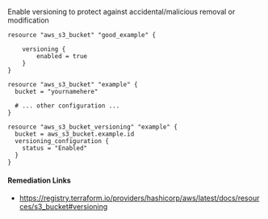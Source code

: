 
Enable versioning to protect against accidental/malicious removal or modification

```hcl
resource "aws_s3_bucket" "good_example" {

	versioning {
		enabled = true
	}
}

```
```hcl
resource "aws_s3_bucket" "example" {
  bucket = "yournamehere"

  # ... other configuration ...
}

resource "aws_s3_bucket_versioning" "example" {
  bucket = aws_s3_bucket.example.id
  versioning_configuration {
    status = "Enabled"
  }
}
```

#### Remediation Links
 - https://registry.terraform.io/providers/hashicorp/aws/latest/docs/resources/s3_bucket#versioning

